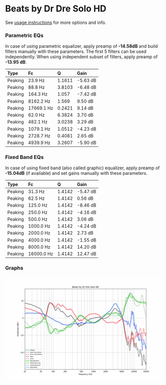 # Beats by Dr Dre Solo HD
See [usage instructions](https://github.com/jaakkopasanen/AutoEq#usage) for more options and info.

### Parametric EQs
In case of using parametric equalizer, apply preamp of **-14.58dB** and build filters manually
with these parameters. The first 5 filters can be used independently.
When using independent subset of filters, apply preamp of **-13.95 dB**.

| Type    | Fc         |      Q | Gain     |
|:--------|:-----------|:-------|:---------|
| Peaking | 23.9 Hz    | 1.1611 | -5.63 dB |
| Peaking | 88.8 Hz    | 3.8103 | -6.48 dB |
| Peaking | 164.3 Hz   | 1.057  | -7.42 dB |
| Peaking | 8162.2 Hz  | 1.569  | 9.50 dB  |
| Peaking | 17669.1 Hz | 0.2421 | 9.14 dB  |
| Peaking | 62.0 Hz    | 6.3824 | 3.70 dB  |
| Peaking | 482.1 Hz   | 3.0238 | 3.29 dB  |
| Peaking | 1079.1 Hz  | 1.0512 | -4.23 dB |
| Peaking | 2728.7 Hz  | 0.4081 | 2.65 dB  |
| Peaking | 4939.9 Hz  | 3.2607 | -5.90 dB |

### Fixed Band EQs
In case of using fixed band (also called graphic) equalizer, apply preamp of **-15.04dB**
(if available) and set gains manually with these parameters.

| Type    | Fc         |      Q | Gain     |
|:--------|:-----------|:-------|:---------|
| Peaking | 31.3 Hz    | 1.4142 | -5.47 dB |
| Peaking | 62.5 Hz    | 1.4142 | 0.56 dB  |
| Peaking | 125.0 Hz   | 1.4142 | -8.46 dB |
| Peaking | 250.0 Hz   | 1.4142 | -4.16 dB |
| Peaking | 500.0 Hz   | 1.4142 | 3.06 dB  |
| Peaking | 1000.0 Hz  | 1.4142 | -4.24 dB |
| Peaking | 2000.0 Hz  | 1.4142 | 2.73 dB  |
| Peaking | 4000.0 Hz  | 1.4142 | -1.55 dB |
| Peaking | 8000.0 Hz  | 1.4142 | 14.20 dB |
| Peaking | 16000.0 Hz | 1.4142 | 12.47 dB |

### Graphs
![](./Beats%20by%20Dr%20Dre%20Solo%20HD.png)